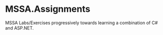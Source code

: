 # MSSA.Assignments
MSSA Labs/Exercises progressively towards learning a combination of C# and ASP.NET.
